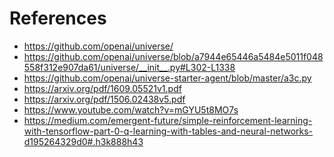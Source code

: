 References
==========
* https://github.com/openai/universe/
* https://github.com/openai/universe/blob/a7944e65446a5484e5011f048558f312e907da61/universe/__init__.py#L302-L1338
* https://github.com/openai/universe-starter-agent/blob/master/a3c.py
* https://arxiv.org/pdf/1609.05521v1.pdf
* https://arxiv.org/pdf/1506.02438v5.pdf
* https://www.youtube.com/watch?v=mGYU5t8MO7s
* https://medium.com/emergent-future/simple-reinforcement-learning-with-tensorflow-part-0-q-learning-with-tables-and-neural-networks-d195264329d0#.h3k888h43
